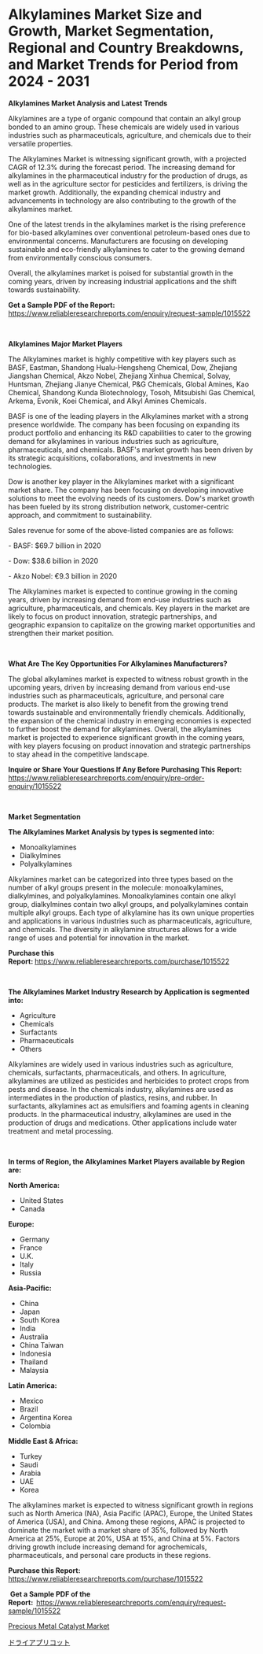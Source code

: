 <p><h1>Alkylamines Market Size and Growth, Market Segmentation, Regional and Country Breakdowns, and Market Trends for Period from 2024 -  2031</h1></p><p><strong>Alkylamines Market Analysis and Latest Trends</strong></p>
<p><p>Alkylamines are a type of organic compound that contain an alkyl group bonded to an amino group. These chemicals are widely used in various industries such as pharmaceuticals, agriculture, and chemicals due to their versatile properties.</p><p>The Alkylamines Market is witnessing significant growth, with a projected CAGR of 12.3% during the forecast period. The increasing demand for alkylamines in the pharmaceutical industry for the production of drugs, as well as in the agriculture sector for pesticides and fertilizers, is driving the market growth. Additionally, the expanding chemical industry and advancements in technology are also contributing to the growth of the alkylamines market.</p><p>One of the latest trends in the alkylamines market is the rising preference for bio-based alkylamines over conventional petroleum-based ones due to environmental concerns. Manufacturers are focusing on developing sustainable and eco-friendly alkylamines to cater to the growing demand from environmentally conscious consumers.</p><p>Overall, the alkylamines market is poised for substantial growth in the coming years, driven by increasing industrial applications and the shift towards sustainability.</p></p>
<p><strong>Get a Sample PDF of the Report:&nbsp;</strong> <a href="https://www.reliableresearchreports.com/enquiry/request-sample/1015522">https://www.reliableresearchreports.com/enquiry/request-sample/1015522</a></p>
<p>&nbsp;</p>
<p><strong>Alkylamines Major Market Players</strong></p>
<p><p>The Alkylamines market is highly competitive with key players such as BASF, Eastman, Shandong Hualu-Hengsheng Chemical, Dow, Zhejiang Jiangshan Chemical, Akzo Nobel, Zhejiang Xinhua Chemical, Solvay, Huntsman, Zhejiang Jianye Chemical, P&G Chemicals, Global Amines, Kao Chemical, Shandong Kunda Biotechnology, Tosoh, Mitsubishi Gas Chemical, Arkema, Evonik, Koei Chemical, and Alkyl Amines Chemicals.</p><p>BASF is one of the leading players in the Alkylamines market with a strong presence worldwide. The company has been focusing on expanding its product portfolio and enhancing its R&D capabilities to cater to the growing demand for alkylamines in various industries such as agriculture, pharmaceuticals, and chemicals. BASF's market growth has been driven by its strategic acquisitions, collaborations, and investments in new technologies.</p><p>Dow is another key player in the Alkylamines market with a significant market share. The company has been focusing on developing innovative solutions to meet the evolving needs of its customers. Dow's market growth has been fueled by its strong distribution network, customer-centric approach, and commitment to sustainability.</p><p>Sales revenue for some of the above-listed companies are as follows:</p><p>- BASF: $69.7 billion in 2020</p><p>- Dow: $38.6 billion in 2020</p><p>- Akzo Nobel: €9.3 billion in 2020</p><p>The Alkylamines market is expected to continue growing in the coming years, driven by increasing demand from end-use industries such as agriculture, pharmaceuticals, and chemicals. Key players in the market are likely to focus on product innovation, strategic partnerships, and geographic expansion to capitalize on the growing market opportunities and strengthen their market position.</p></p>
<p>&nbsp;</p>
<p><strong>What Are The Key Opportunities For Alkylamines Manufacturers?</strong></p>
<p><p>The global alkylamines market is expected to witness robust growth in the upcoming years, driven by increasing demand from various end-use industries such as pharmaceuticals, agriculture, and personal care products. The market is also likely to benefit from the growing trend towards sustainable and environmentally friendly chemicals. Additionally, the expansion of the chemical industry in emerging economies is expected to further boost the demand for alkylamines. Overall, the alkylamines market is projected to experience significant growth in the coming years, with key players focusing on product innovation and strategic partnerships to stay ahead in the competitive landscape.</p></p>
<p><strong>Inquire or Share Your Questions If Any Before Purchasing This Report:</strong> <a href="https://www.reliableresearchreports.com/enquiry/pre-order-enquiry/1015522">https://www.reliableresearchreports.com/enquiry/pre-order-enquiry/1015522</a></p>
<p>&nbsp;</p>
<p><strong>Market Segmentation</strong></p>
<p><strong>The Alkylamines Market Analysis by types is segmented into:</strong></p>
<p><ul><li>Monoalkylamines</li><li>Dialkylmines</li><li>Polyalkylamines</li></ul></p>
<p><p>Alkylamines market can be categorized into three types based on the number of alkyl groups present in the molecule: monoalkylamines, dialkylmines, and polyalkylamines. Monoalkylamines contain one alkyl group, dialkylmines contain two alkyl groups, and polyalkylamines contain multiple alkyl groups. Each type of alkylamine has its own unique properties and applications in various industries such as pharmaceuticals, agriculture, and chemicals. The diversity in alkylamine structures allows for a wide range of uses and potential for innovation in the market.</p></p>
<p><strong>Purchase this Report:&nbsp;</strong><a href="https://www.reliableresearchreports.com/purchase/1015522">https://www.reliableresearchreports.com/purchase/1015522</a></p>
<p>&nbsp;</p>
<p><strong>The Alkylamines Market Industry Research by Application is segmented into:</strong></p>
<p><ul><li>Agriculture</li><li>Chemicals</li><li>Surfactants</li><li>Pharmaceuticals</li><li>Others</li></ul></p>
<p><p>Alkylamines are widely used in various industries such as agriculture, chemicals, surfactants, pharmaceuticals, and others. In agriculture, alkylamines are utilized as pesticides and herbicides to protect crops from pests and disease. In the chemicals industry, alkylamines are used as intermediates in the production of plastics, resins, and rubber. In surfactants, alkylamines act as emulsifiers and foaming agents in cleaning products. In the pharmaceutical industry, alkylamines are used in the production of drugs and medications. Other applications include water treatment and metal processing.</p></p>
<p>&nbsp;</p>
<p><strong>In terms of Region, the Alkylamines Market Players available by Region are:</strong></p>
<p>
    <p> <strong> North America: </strong>
        <ul>
            <li>United States</li>
            <li>Canada</li>
        </ul>
        </p> 
    <p> <strong> Europe: </strong>
        <ul>
            <li>Germany</li>
            <li>France</li>
            <li>U.K.</li>
            <li>Italy</li>
            <li>Russia</li>
        </ul>
        </p> 
    <p> <strong> Asia-Pacific: </strong>
        <ul>
            <li>China</li>
            <li>Japan</li>
            <li>South Korea</li>
            <li>India</li>
            <li>Australia</li>
            <li>China Taiwan</li>
            <li>Indonesia</li>
            <li>Thailand</li>
            <li>Malaysia</li>
        </ul>
        </p> 
    <p> <strong> Latin America: </strong>
        <ul>
            <li>Mexico</li>
            <li>Brazil</li>
            <li>Argentina Korea</li>
            <li>Colombia</li>
        </ul>
        </p> 
    <p> <strong> Middle East & Africa: </strong>
        <ul>
            <li>Turkey</li>
            <li>Saudi</li>
            <li>Arabia</li>
            <li>UAE</li>
            <li>Korea</li>
        </ul>
    </p>
    </p>
<p><p>The alkylamines market is expected to witness significant growth in regions such as North America (NA), Asia Pacific (APAC), Europe, the United States of America (USA), and China. Among these regions, APAC is projected to dominate the market with a market share of 35%, followed by North America at 25%, Europe at 20%, USA at 15%, and China at 5%. Factors driving growth include increasing demand for agrochemicals, pharmaceuticals, and personal care products in these regions.</p></p>
<p><strong>Purchase this Report: </strong><a href="https://www.reliableresearchreports.com/purchase/1015522">https://www.reliableresearchreports.com/purchase/1015522</a></p>
<p>&nbsp;<strong>Get a Sample PDF of the Report:&nbsp;&nbsp;</strong><a href="https://www.reliableresearchreports.com/enquiry/request-sample/1015522">https://www.reliableresearchreports.com/enquiry/request-sample/1015522</a></p>
<p><strong></strong></p>
<p><p><a href="https://github.com/GroverBarry/Market-Research-Report-List-4/blob/main/precious-metal-catalyst-market.md">Precious Metal Catalyst Market</a></p><p><a href="https://github.com/ppmazlotr77499/Market-Research-Report-List-1/blob/main/8921296194278.md">ドライアプリコット</a></p></p>